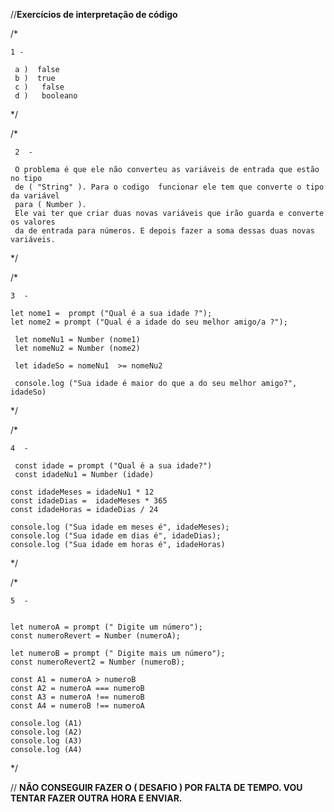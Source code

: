 //**Exercícios de interpretação de código**

/*

    1 -

     a )  false
     b )  true
     c )   false
     d )   booleano

*/


/*

     2  -

     O problema é que ele não converteu as variáveis de entrada que estão no tipo
     de ( "String" ). Para o codigo  funcionar ele tem que converte o tipo da variável
     para ( Number ).
     Ele vai ter que criar duas novas variáveis que irão guarda e converte os valores 
     da de entrada para números. E depois fazer a soma dessas duas novas variáveis.

*/


/*

    3  -
 
    let nome1 =  prompt ("Qual é a sua idade ?");
    let nome2 = prompt ("Qual é a idade do seu melhor amigo/a ?");

     let nomeNu1 = Number (nome1)
     let nomeNu2 = Number (nome2)

     let idadeSo = nomeNu1  >= nomeNu2

     console.log ("Sua idade é maior do que a do seu melhor amigo?", idadeSo)

*/


/*

    4  -

     const idade = prompt ("Qual é a sua idade?")
     const idadeNu1 = Number (idade)

    const idadeMeses = idadeNu1 * 12
    const idadeDias =  idadeMeses * 365
    const idadeHoras = idadeDias / 24  

    console.log ("Sua idade em meses é", idadeMeses);
    console.log ("Sua idade em dias é", idadeDias);
    console.log ("Sua idade em horas é", idadeHoras)

*/


/*

    5  -

    
    let numeroA = prompt (" Digite um número");
    const numeroRevert = Number (numeroA);

    let numeroB = prompt (" Digite mais um número");
    const numeroRevert2 = Number (numeroB);

    const A1 = numeroA > numeroB
    const A2 = numeroA === numeroB
    const A3 = numeroA !== numeroB
    const A4 = numeroB !== numeroA

    console.log (A1)
    console.log (A2)
    console.log (A3)
    console.log (A4)

*/

// **NÃO CONSEGUIR FAZER O ( DESAFIO ) POR FALTA DE TEMPO. VOU TENTAR FAZER OUTRA HORA E ENVIAR.**
